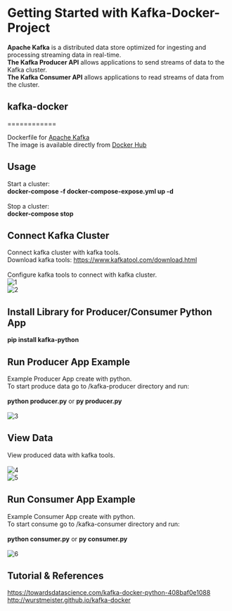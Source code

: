 # Getting Started with Kafka-Docker-Project
**Apache Kafka** is a distributed data store optimized for ingesting and processing streaming data in real-time.
</br>
**The Kafka Producer API** allows applications to send streams of data to the Kafka cluster.
</br>
**The Kafka Consumer API** allows applications to read streams of data from the cluster.

## kafka-docker
============

Dockerfile for [Apache Kafka](http://kafka.apache.org/)
</br>
The image is available directly from [Docker Hub](https://hub.docker.com/r/wurstmeister/kafka/)

## Usage

Start a cluster:
</br>
**docker-compose -f docker-compose-expose.yml up -d**
</br>
</br>
Stop a cluster:
</br>
**docker-compose stop**

## Connect Kafka Cluster

Connect kafka cluster with kafka tools.
</br>
Download kafka tools:
https://www.kafkatool.com/download.html
</br>
</br>
Configure kafka tools to connect with kafka cluster.
</br>
![1](https://user-images.githubusercontent.com/33762836/202356838-d51adcc7-5c5e-455d-95ab-44c601bd2813.PNG)
</br>
![2](https://user-images.githubusercontent.com/33762836/202356870-81497e67-297b-4a74-a99b-4ef228c926bb.PNG)


## Install Library for Producer/Consumer Python App

**pip install kafka-python**


## Run Producer App Example

Example Producer App create with python. 
</br>
To start produce data go to /kafka-producer directory and run:
</br>
</br>
**python producer.py** or **py producer.py**
</br>
</br>
![3](https://user-images.githubusercontent.com/33762836/202384105-59006c9d-8523-49e8-b265-02870dd82a61.PNG)


## View Data

View produced data with kafka tools.
</br>
</br>
![4](https://user-images.githubusercontent.com/33762836/202356874-0785eddf-c481-4738-a9a1-eaf32bbe7ce2.PNG)
</br>
![5](https://user-images.githubusercontent.com/33762836/202356876-bd5535ed-2df9-40c7-86a9-3825d6aba333.PNG)


## Run Consumer App Example

Example Consumer App create with python.
</br>
To start consume go to /kafka-consumer directory and run:
</br>
</br>
**python consumer.py** or **py consumer.py**
</br>
</br>
![6](https://user-images.githubusercontent.com/33762836/202356882-f8dd023f-0188-4096-97c2-b5de04f43367.PNG)


## Tutorial & References

https://towardsdatascience.com/kafka-docker-python-408baf0e1088
</br>
http://wurstmeister.github.io/kafka-docker
